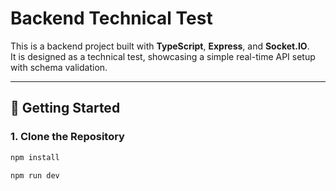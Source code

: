 # Backend Technical Test

This is a backend project built with **TypeScript**, **Express**, and **Socket.IO**.  
It is designed as a technical test, showcasing a simple real-time API setup with schema validation.

---

## 🚀 Getting Started

### 1. Clone the Repository
```bash
npm install

npm run dev

